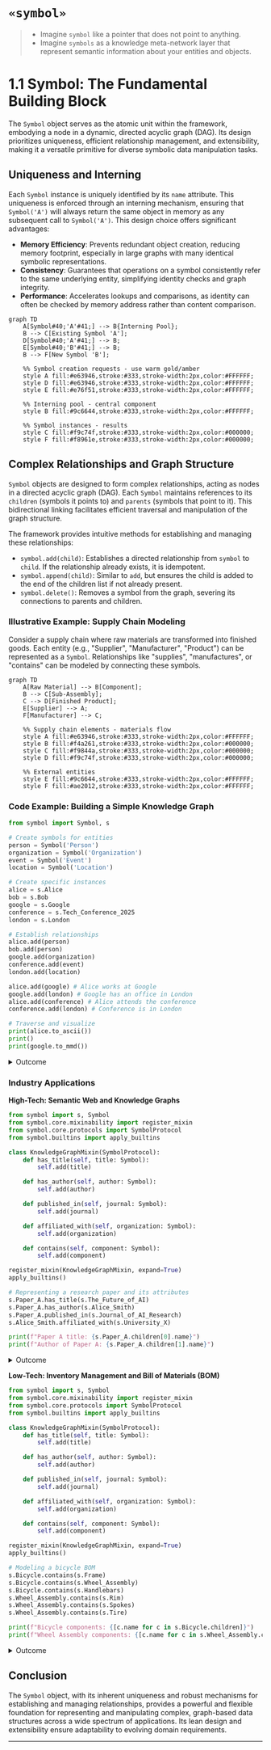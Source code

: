 # `«symbol»`

> - Imagine `symbol` like a pointer that does not point to anything. 
> - Imagine `symbols` as a knowledge meta-network layer that represent semantic information about your entities and objects.

# 1.1 Symbol: The Fundamental Building Block

The `Symbol` object serves as the atomic unit within the framework, embodying a node in a dynamic, directed acyclic graph (DAG). Its design prioritizes uniqueness, efficient relationship management, and extensibility, making it a versatile primitive for diverse symbolic data manipulation tasks.

## Uniqueness and Interning

Each `Symbol` instance is uniquely identified by its `name` attribute. This uniqueness is enforced through an interning mechanism, ensuring that `Symbol('A')` will always return the same object in memory as any subsequent call to `Symbol('A')`. This design choice offers significant advantages:

-   **Memory Efficiency**: Prevents redundant object creation, reducing memory footprint, especially in large graphs with many identical symbolic representations.
-   **Consistency**: Guarantees that operations on a symbol consistently refer to the same underlying entity, simplifying identity checks and graph integrity.
-   **Performance**: Accelerates lookups and comparisons, as identity can often be checked by memory address rather than content comparison.

```mermaid
graph TD
    A[Symbol#40;'A'#41;] --> B{Interning Pool};
    B --> C[Existing Symbol 'A'];
    D[Symbol#40;'A'#41;] --> B;
    E[Symbol#40;'B'#41;] --> B;
    B --> F[New Symbol 'B'];

    %% Symbol creation requests - use warm gold/amber
    style A fill:#e63946,stroke:#333,stroke-width:2px,color:#FFFFFF;
    style D fill:#e63946,stroke:#333,stroke-width:2px,color:#FFFFFF;
    style E fill:#e76f51,stroke:#333,stroke-width:2px,color:#FFFFFF;
    
    %% Interning pool - central component
    style B fill:#9c6644,stroke:#333,stroke-width:2px,color:#FFFFFF;
    
    %% Symbol instances - results
    style C fill:#f9c74f,stroke:#333,stroke-width:2px,color:#000000;
    style F fill:#f8961e,stroke:#333,stroke-width:2px,color:#000000;
```

## Complex Relationships and Graph Structure

`Symbol` objects are designed to form complex relationships, acting as nodes in a directed acyclic graph (DAG). Each `Symbol` maintains references to its `children` (symbols it points to) and `parents` (symbols that point to it). This bidirectional linking facilitates efficient traversal and manipulation of the graph structure.

The framework provides intuitive methods for establishing and managing these relationships:

-   `symbol.add(child)`: Establishes a directed relationship from `symbol` to `child`. If the relationship already exists, it is idempotent.
-   `symbol.append(child)`: Similar to `add`, but ensures the child is added to the end of the children list if not already present.
-   `symbol.delete()`: Removes a symbol from the graph, severing its connections to parents and children.

### Illustrative Example: Supply Chain Modeling

Consider a supply chain where raw materials are transformed into finished goods. Each entity (e.g., "Supplier", "Manufacturer", "Product") can be represented as a `Symbol`. Relationships like "supplies", "manufactures", or "contains" can be modeled by connecting these symbols.

```mermaid
graph TD
    A[Raw Material] --> B[Component];
    B --> C[Sub-Assembly];
    C --> D[Finished Product];
    E[Supplier] --> A;
    F[Manufacturer] --> C;

    %% Supply chain elements - materials flow
    style A fill:#e63946,stroke:#333,stroke-width:2px,color:#FFFFFF;
    style B fill:#f4a261,stroke:#333,stroke-width:2px,color:#000000;
    style C fill:#f9844a,stroke:#333,stroke-width:2px,color:#000000;
    style D fill:#f9c74f,stroke:#333,stroke-width:2px,color:#000000;
    
    %% External entities
    style E fill:#9c6644,stroke:#333,stroke-width:2px,color:#FFFFFF;
    style F fill:#ae2012,stroke:#333,stroke-width:2px,color:#FFFFFF;
```
### Code Example: Building a Simple Knowledge Graph

```python
from symbol import Symbol, s

# Create symbols for entities
person = Symbol('Person')
organization = Symbol('Organization')
event = Symbol('Event')
location = Symbol('Location')

# Create specific instances
alice = s.Alice
bob = s.Bob
google = s.Google
conference = s.Tech_Conference_2025
london = s.London

# Establish relationships
alice.add(person)
bob.add(person)
google.add(organization)
conference.add(event)
london.add(location)

alice.add(google) # Alice works at Google
google.add(london) # Google has an office in London
alice.add(conference) # Alice attends the conference
conference.add(london) # Conference is in London

# Traverse and visualize
print(alice.to_ascii())
print()
print(google.to_mmd())
```
<details>
<summary>Outcome</summary>

```text
- Alice
  - Person
  - Google
    - Organization
    - London
      - Location
  - Tech_Conference_2025
    - Event

graph TD
    Google --> Organization
    Google --> London
    London --> Location
```

**Rendered Mermaid Diagram:**
```mermaid
graph TD
    Google --> Organization
    Google --> London
    London --> Location
```

</details>

### Industry Applications

**High-Tech: Semantic Web and Knowledge Graphs**
```python
from symbol import s, Symbol
from symbol.core.mixinability import register_mixin
from symbol.core.protocols import SymbolProtocol
from symbol.builtins import apply_builtins

class KnowledgeGraphMixin(SymbolProtocol):
    def has_title(self, title: Symbol):
        self.add(title)

    def has_author(self, author: Symbol):
        self.add(author)

    def published_in(self, journal: Symbol):
        self.add(journal)

    def affiliated_with(self, organization: Symbol):
        self.add(organization)

    def contains(self, component: Symbol):
        self.add(component)

register_mixin(KnowledgeGraphMixin, expand=True)
apply_builtins()

# Representing a research paper and its attributes
s.Paper_A.has_title(s.The_Future_of_AI)
s.Paper_A.has_author(s.Alice_Smith)
s.Paper_A.published_in(s.Journal_of_AI_Research)
s.Alice_Smith.affiliated_with(s.University_X)

print(f"Paper A title: {s.Paper_A.children[0].name}")
print(f"Author of Paper A: {s.Paper_A.children[1].name}")
```
<details>
<summary>Outcome</summary>

```text
Paper A title: The_Future_of_AI
Author of Paper A: Alice_Smith
```
</details>

**Low-Tech: Inventory Management and Bill of Materials (BOM)**
```python
from symbol import s, Symbol
from symbol.core.mixinability import register_mixin
from symbol.core.protocols import SymbolProtocol
from symbol.builtins import apply_builtins

class KnowledgeGraphMixin(SymbolProtocol):
    def has_title(self, title: Symbol):
        self.add(title)

    def has_author(self, author: Symbol):
        self.add(author)

    def published_in(self, journal: Symbol):
        self.add(journal)

    def affiliated_with(self, organization: Symbol):
        self.add(organization)

    def contains(self, component: Symbol):
        self.add(component)

register_mixin(KnowledgeGraphMixin, expand=True)
apply_builtins()

# Modeling a bicycle BOM
s.Bicycle.contains(s.Frame)
s.Bicycle.contains(s.Wheel_Assembly)
s.Bicycle.contains(s.Handlebars)
s.Wheel_Assembly.contains(s.Rim)
s.Wheel_Assembly.contains(s.Spokes)
s.Wheel_Assembly.contains(s.Tire)

print(f"Bicycle components: {[c.name for c in s.Bicycle.children]}")
print(f"Wheel Assembly components: {[c.name for c in s.Wheel_Assembly.children]}")
```
<details>
<summary>Outcome</summary>

```text
Bicycle components: ['Frame', 'Wheel_Assembly', 'Handlebars']
Wheel Assembly components: ['Rim', 'Spokes', 'Tire']
```
</details>

## Conclusion

The `Symbol` object, with its inherent uniqueness and robust mechanisms for establishing and managing relationships, provides a powerful and flexible foundation for representing and manipulating complex, graph-based data structures across a wide spectrum of applications. Its lean design and extensibility ensure adaptability to evolving domain requirements.

---
